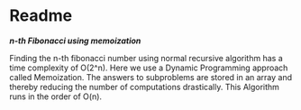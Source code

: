 # Readme

***n-th Fibonacci using memoization***

Finding the n-th fibonacci number using normal recursive algorithm has a time complexity of O(2^n).
Here we use a Dynamic Programming approach called Memoization. The answers to subproblems are stored in an array and thereby reducing the number of computations drastically. This Algorithm runs in the order of O(n).

